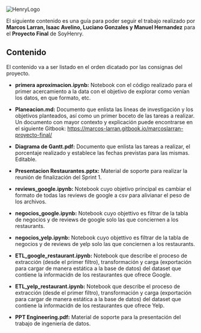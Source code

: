![HenryLogo](https://d31uz8lwfmyn8g.cloudfront.net/Assets/logo-henry-white-lg.png)

El siguiente contenido es una guía para poder seguir el trabajo realizado por **Marcos Larran, Isaac Avelino, Luciano Gonzales y Manuel Hernandez** para el **Proyecto Final** de SoyHenry.

## Contenido

El contenido va a ser listado en el orden dicatado por las consignas del proyecto.

* **primera aproximacion.ipynb:** Notebook con el código realizado para el primer acercamiento a la data con el objetivo de explorar como venían los datos, en que formato, etc.

* **Planeacion.md:** Documento que enlista las lineas de investigación y los objetivos planteados, así como un primer boceto de las tareas a realizar. Un documento con mayor contexto y explicación puede encontrarse en el siguiente Gitbook: https://marcos-larran.gitbook.io/marcoslarran-proyecto-final/

* **Diagrama de Gantt.pdf:** Documento que enlista las tareas a realizar, el porcentaje realizado y establece las fechas previstas para las mismas. Editable.

* **Presentacion Restaurantes.pptx:** Material de soporte para realizar la reunión de finalización del Sprint 1.

* **reviews_google.ipynb:** Notebook cuyo objetivo principal es cambiar el formato de todas las reviews de google a csv para alivianar el peso de los archivos.

* **negocios_google.ipynb:** Notebook cuyo objettivo es filtrar de la tabla de negocios y de reviews de google solo las que conciernen a los restaurants.

* **negocios_yelp.ipynb:** Notebook cuyo objettivo es filtrar de la tabla de negocios y de reviews de yelp solo las que conciernen a los restaurants.

* **ETL_google_restaurant.ipynb:** Notebook que describe el proceso de extracción (desde el primer filtro), transformación y carga (exportación para cargar de manera estática a la base de datos) del dataset que contiene la informacidn de los restaurantes que ofrece Google.

* **ETL_yelp_restaurant.ipynb:** Notebook que describe el proceso de extracción (desde el primer filtro), transformación y carga (exportación para cargar de manera estática a la base de datos) del dataset que contiene la informacidn de los restaurantes que ofrece Yelp.

* **PPT Engineering.pdf:** Material de soporte para la presentación del trabajo de ingeniería de datos.